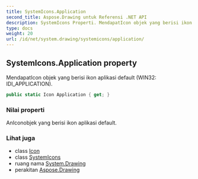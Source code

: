 ```yaml
---
title: SystemIcons.Application
second_title: Aspose.Drawing untuk Referensi .NET API
description: SystemIcons Properti. MendapatIcon objek yang berisi ikon aplikasi default WIN32 IDI_APPLICATION.
type: docs
weight: 20
url: /id/net/system.drawing/systemicons/application/
---
```

## SystemIcons.Application property

MendapatIcon objek yang berisi ikon aplikasi default (WIN32: IDI_APPLICATION).

```csharp
public static Icon Application { get; }
```

### Nilai properti

AnIconobjek yang berisi ikon aplikasi default.

### Lihat juga

* class [Icon](../../icon/)
* class [SystemIcons](../)
* ruang nama [System.Drawing](../../systemicons/)
* perakitan [Aspose.Drawing](../../../)


